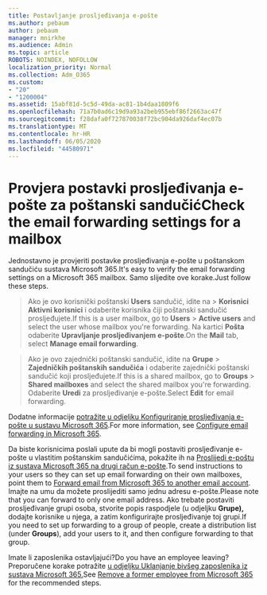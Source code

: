 ```yaml
---
title: Postavljanje prosljeđivanja e-pošte
ms.author: pebaum
author: pebaum
manager: mnirkhe
ms.audience: Admin
ms.topic: article
ROBOTS: NOINDEX, NOFOLLOW
localization_priority: Normal
ms.collection: Adm_O365
ms.custom:
- "20"
- "1200004"
ms.assetid: 15abf81d-5c5d-49da-ac81-1b4daa1809f6
ms.openlocfilehash: 71a7b0ad6c19d9a93a2beb955ebf86f2663ac47f
ms.sourcegitcommit: f28dafa0f727870038f72bc904da926daf4ec07b
ms.translationtype: MT
ms.contentlocale: hr-HR
ms.lasthandoff: 06/05/2020
ms.locfileid: "44580971"
---
```

# <a name="check-the-email-forwarding-settings-for-a-mailbox"></a><span data-ttu-id="0c204-102">Provjera postavki prosljeđivanja e-pošte za poštanski sandučić</span><span class="sxs-lookup"><span data-stu-id="0c204-102">Check the email forwarding settings for a mailbox</span></span>

<span data-ttu-id="0c204-103">Jednostavno je provjeriti postavke prosljeđivanja e-pošte u poštanskom sandučiću sustava Microsoft 365.</span><span class="sxs-lookup"><span data-stu-id="0c204-103">It's easy to verify the email forwarding settings on a Microsoft 365 mailbox.</span></span> <span data-ttu-id="0c204-104">Samo slijedite ove korake.</span><span class="sxs-lookup"><span data-stu-id="0c204-104">Just follow these steps.</span></span>
  
> <span data-ttu-id="0c204-105">Ako je ovo korisnički poštanski **Users** sandučić, idite na \> **Korisnici Aktivni korisnici** i odaberite korisnika čiji poštanski sandučić prosljeđujete.</span><span class="sxs-lookup"><span data-stu-id="0c204-105">If this is a user mailbox, go to **Users** \> **Active users** and select the user whose mailbox you're forwarding.</span></span> <span data-ttu-id="0c204-106">Na kartici **Pošta** odaberite **Upravljanje prosljeđivanjem e-pošte**.</span><span class="sxs-lookup"><span data-stu-id="0c204-106">On the **Mail** tab, select **Manage email forwarding**.</span></span>

> <span data-ttu-id="0c204-107">Ako je ovo zajednički poštanski sandučić, idite na **Grupe** \> **Zajedničkih poštanskih sandučića** i odaberite zajednički poštanski sandučić koji prosljeđujete.</span><span class="sxs-lookup"><span data-stu-id="0c204-107">If this is a shared mailbox, go to **Groups** \> **Shared mailboxes** and select the shared mailbox you're forwarding.</span></span> <span data-ttu-id="0c204-108">Odaberite **Uredi** za prosljeđivanje e-pošte.</span><span class="sxs-lookup"><span data-stu-id="0c204-108">Select **Edit** for email forwarding.</span></span>

<span data-ttu-id="0c204-109">Dodatne informacije [potražite u odjeljku Konfiguriranje prosljeđivanja e-pošte u sustavu Microsoft 365](https://docs.microsoft.com/microsoft-365/admin/email/configure-email-forwarding).</span><span class="sxs-lookup"><span data-stu-id="0c204-109">For more information, see [Configure email forwarding in Microsoft 365](https://docs.microsoft.com/microsoft-365/admin/email/configure-email-forwarding).</span></span>
  
<span data-ttu-id="0c204-110">Da biste korisnicima poslali upute da bi mogli postaviti prosljeđivanje e-pošte u vlastitim poštanskim sandučićima, pokažite ih na [Proslijedi e-poštu iz sustava Microsoft 365 na drugi račun e-pošte](https://support.office.com/article/Forward-email-from-Office-365-to-another-email-account-1ed4ee1e-74f8-4f53-a174-86b748ff6a0e).</span><span class="sxs-lookup"><span data-stu-id="0c204-110">To send instructions to your users so they can set up email forwarding on their own mailboxes, point them to [Forward email from Microsoft 365 to another email account](https://support.office.com/article/Forward-email-from-Office-365-to-another-email-account-1ed4ee1e-74f8-4f53-a174-86b748ff6a0e).</span></span> <span data-ttu-id="0c204-111">Imajte na umu da možete proslijediti samo jednu adresu e-pošte.</span><span class="sxs-lookup"><span data-stu-id="0c204-111">Please note that you can forward to only one email address.</span></span> <span data-ttu-id="0c204-112">Ako trebate postaviti prosljeđivanje grupi osoba, stvorite popis raspodjele (u odjeljku **Grupe),** dodajte korisnike u njega, a zatim konfigurirajte prosljeđivanje toj grupi.</span><span class="sxs-lookup"><span data-stu-id="0c204-112">If you need to set up forwarding to a group of people, create a distribution list (under **Groups**), add your users to it, and then configure forwarding to that group.</span></span>
  
<span data-ttu-id="0c204-113">Imate li zaposlenika ostavljajući?</span><span class="sxs-lookup"><span data-stu-id="0c204-113">Do you have an employee leaving?</span></span> <span data-ttu-id="0c204-114">Preporučene korake potražite [u odjeljku Uklanjanje bivšeg zaposlenika iz sustava Microsoft 365.](https://docs.microsoft.com/microsoft-365/admin/add-users/remove-former-employee)</span><span class="sxs-lookup"><span data-stu-id="0c204-114">See [Remove a former employee from Microsoft 365](https://docs.microsoft.com/microsoft-365/admin/add-users/remove-former-employee) for the recommended steps.</span></span>